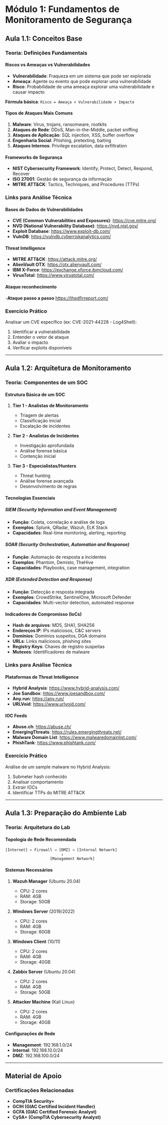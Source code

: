 # Módulo 1: Fundamentos de Monitoramento de Segurança

## Aula 1.1: Conceitos Base

### Teoria: Definições Fundamentais

#### Riscos vs Ameaças vs Vulnerabilidades
- **Vulnerabilidade**: Fraqueza em um sistema que pode ser explorada
- **Ameaça**: Agente ou evento que pode explorar uma vulnerabilidade
- **Risco**: Probabilidade de uma ameaça explorar uma vulnerabilidade e causar impacto

**Fórmula básica**: `Risco = Ameaça × Vulnerabilidade × Impacto`

#### Tipos de Ataques Mais Comuns
1. **Malware**: Vírus, trojans, ransomware, rootkits
2. **Ataques de Rede**: DDoS, Man-in-the-Middle, packet sniffing
3. **Ataques de Aplicação**: SQL injection, XSS, buffer overflow
4. **Engenharia Social**: Phishing, pretexting, baiting
5. **Ataques Internos**: Privilege escalation, data exfiltration

#### Frameworks de Segurança
- **NIST Cybersecurity Framework**: Identify, Protect, Detect, Respond, Recover
- **ISO 27001**: Gestão de segurança da informação
- **MITRE ATT&CK**: Tactics, Techniques, and Procedures (TTPs)

### Links para Análise Técnica

#### Bases de Dados de Vulnerabilidades
- **CVE (Common Vulnerabilities and Exposures)**: https://cve.mitre.org/
- **NVD (National Vulnerability Database)**: https://nvd.nist.gov/
- **Exploit Database**: https://www.exploit-db.com/
- **VulnDB**: https://vulndb.cyberriskanalytics.com/

#### Threat Intelligence
- **MITRE ATT&CK**: https://attack.mitre.org/
- **AlienVault OTX**: https://otx.alienvault.com/
- **IBM X-Force**: https://exchange.xforce.ibmcloud.com/
- **VirusTotal**: https://www.virustotal.com/

#### Ataque reconhecimento
-**Ataque passo a passo** https://thedfirreport.com/

### Exercício Prático
Analisar um CVE específico (ex: CVE-2021-44228 - Log4Shell):
1. Identificar a vulnerabilidade
2. Entender o vetor de ataque
3. Avaliar o impacto
4. Verificar exploits disponíveis

---

## Aula 1.2: Arquitetura de Monitoramento

### Teoria: Componentes de um SOC

#### Estrutura Básica de um SOC
1. **Tier 1 - Analistas de Monitoramento**
   - Triagem de alertas
   - Classificação inicial
   - Escalação de incidentes

2. **Tier 2 - Analistas de Incidentes**
   - Investigação aprofundada
   - Análise forense básica
   - Contenção inicial

3. **Tier 3 - Especialistas/Hunters**
   - Threat hunting
   - Análise forense avançada
   - Desenvolvimento de regras

#### Tecnologias Essenciais

##### SIEM (Security Information and Event Management)
- **Função**: Coleta, correlação e análise de logs
- **Exemplos**: Splunk, QRadar, Wazuh, ELK Stack
- **Capacidades**: Real-time monitoring, alerting, reporting

##### SOAR (Security Orchestration, Automation and Response)
- **Função**: Automação de resposta a incidentes
- **Exemplos**: Phantom, Demisto, TheHive
- **Capacidades**: Playbooks, case management, integration

##### XDR (Extended Detection and Response)
- **Função**: Detecção e resposta integrada
- **Exemplos**: CrowdStrike, SentinelOne, Microsoft Defender
- **Capacidades**: Multi-vector detection, automated response

#### Indicadores de Compromisso (IoCs)
- **Hash de arquivos**: MD5, SHA1, SHA256
- **Endereços IP**: IPs maliciosos, C&C servers
- **Domínios**: Domínios suspeitos, DGA domains
- **URLs**: Links maliciosos, phishing sites
- **Registry Keys**: Chaves de registro suspeitas
- **Mutexes**: Identificadores de malware

### Links para Análise Técnica

#### Plataformas de Threat Intelligence
- **Hybrid Analysis**: https://www.hybrid-analysis.com/
- **Joe Sandbox**: https://www.joesandbox.com/
- **Any.run**: https://any.run/
- **URLVoid**: https://www.urlvoid.com/

#### IOC Feeds
- **Abuse.ch**: https://abuse.ch/
- **EmergingThreats**: https://rules.emergingthreats.net/
- **Malware Domain List**: https://www.malwaredomainlist.com/
- **PhishTank**: https://www.phishtank.com/

### Exercício Prático
Análise de um sample malware no Hybrid Analysis:
1. Submeter hash conhecido
2. Analisar comportamento
3. Extrair IOCs
4. Identificar TTPs do MITRE ATT&CK

---

## Aula 1.3: Preparação do Ambiente Lab

### Teoria: Arquitetura do Lab

#### Topologia de Rede Recomendada
```
[Internet] ← Firewall → [DMZ] → [Internal Network]
                         ↓
                    [Management Network]
```

#### Sistemas Necessários
1. **Wazuh Manager** (Ubuntu 20.04)
   - CPU: 2 cores
   - RAM: 4GB
   - Storage: 50GB

2. **Windows Server** (2019/2022)
   - CPU: 2 cores
   - RAM: 4GB
   - Storage: 60GB

3. **Windows Client** (10/11)
   - CPU: 2 cores
   - RAM: 4GB
   - Storage: 40GB

4. **Zabbix Server** (Ubuntu 20.04)
   - CPU: 2 cores
   - RAM: 4GB
   - Storage: 50GB

5. **Attacker Machine** (Kali Linux)
   - CPU: 2 cores
   - RAM: 4GB
   - Storage: 40GB

#### Configurações de Rede
- **Management**: 192.168.1.0/24
- **Internal**: 192.168.10.0/24
- **DMZ**: 192.168.100.0/24


---

## Material de Apoio

### Certificações Relacionadas
- **CompTIA Security+**
- **GCIH (GIAC Certified Incident Handler)**
- **GCFA (GIAC Certified Forensic Analyst)**
- **CySA+ (CompTIA Cybersecurity Analyst)**
